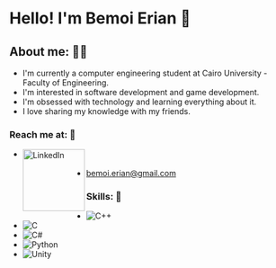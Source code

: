 
# Hello! I'm Bemoi Erian :wave:
## About me: :man_technologist:
- I'm currently a computer engineering student at Cairo University - Faculty of Engineering.
- I'm interested in software development and game development.
- I'm obsessed with technology and learning everything about it.
- I love sharing my knowledge with my friends.
### Reach me at: :e-mail:
- [<img align="left" alt="LinkedIn" width="110px" src="https://img.shields.io/badge/LinkedIn-0077B5?style=for-the-badge&logo=linkedin&logoColor=white" />](https://www.linkedin.com/in/bemoi-erian-a8a231221/)

- bemoi.erian@gmail.com
 
### Skills: :1st_place_medal:
- ![C++](https://img.shields.io/badge/C%2B%2B-00599C?style=for-the-badge&logo=c%2B%2B&logoColor=white)
- ![C](https://img.shields.io/badge/C-00599C?style=for-the-badge&logo=c&logoColor=white)
- ![C#](https://img.shields.io/badge/C%23-239120?style=for-the-badge&logo=c-sharp&logoColor=white)
- ![Python](https://img.shields.io/badge/Python-3776AB?style=for-the-badge&logo=python&logoColor=white)
- ![Unity](https://img.shields.io/badge/Unity-100000?style=for-the-badge&logo=unity&logoColor=white)